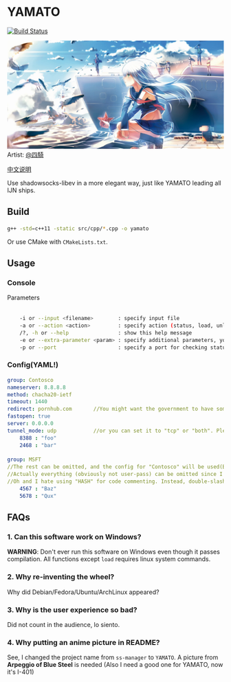 # YAMATO

[![Build Status](https://travis-ci.org/LBYPatrick/YAMATO.svg?branch=master)](https://travis-ci.org/LBYPatrick/ss-manager)

![README_PIC](./resources/readme_pic.jpg)
Artist: [@四騎](https://www.pixiv.net/member.php?id=1845467)

[中文说明](./README.zhCN.md)

Use shadowsocks-libev in a more elegant way, just like YAMATO leading all IJN ships.

## Build

```bash
g++ -std=c++11 -static src/cpp/*.cpp -o yamato
```

Or use CMake with ``CMakeLists.txt``.

## Usage

### Console

Parameters
```bash

    -i or --input <filename>        : specify input file
    -a or --action <action>         : specify action (status, load, unload)
    /?, -h or --help                : show this help message
    -e or --extra-parameter <param> : specify additional parameters, you can do things like UDP relay or HTTP/TLS OBFS here
    -p or --port                    : specify a port for checking status

```

### Config(YAML!)

```yaml
group: Contosco
nameserver: 8.8.8.8
method: chacha20-ietf
timeout: 1440
redirect: pornhub.com       //You might want the government to have some pleasure :p
fastopen: true
server: 0.0.0.0
tunnel_mode: udp            //or you can set it to "tcp" or "both". Please keep in mind that it's NOT "tcp_only" or "tcp_and_udp" because I hate to do it that way.
    8388 : "foo"
    2468 : "bar"

group: MSFT
//The rest can be omitted, and the config for "Contosco" will be used(But not user credentials)
//Actually everything (obviously not user-pass) can be omitted since I have defaults hard-coded in the program
//Oh and I hate using "HASH" for code commenting. Instead, double-slash can be used
    4567 : "Baz"
    5678 : "Qux"
```

## FAQs

### 1. Can this software work on Windows?

**WARNING**: Don't ever run this software on Windows even though it passes compilation. All functions except ``load`` requires linux system commands.

### 2. Why re-inventing the wheel?

Why did Debian/Fedora/Ubuntu/ArchLinux appeared?

### 3. Why is the user experience so bad?

Did not count in the audience, lo siento.

### 4. Why putting an anime picture in README?

See, I changed the project name from ``ss-manager`` to ``YAMATO``. A picture from **Arpeggio of Blue Steel** is needed (Also I need a good one for YAMATO, now it's I-401)